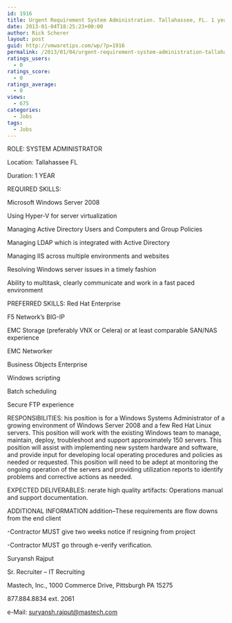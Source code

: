 ```yaml
---
id: 1916
title: Urgent Requirement System Administration. Tallahassee, FL. 1 year
date: 2013-01-04T18:25:23+00:00
author: Rick Scherer
layout: post
guid: http://vmwaretips.com/wp/?p=1916
permalink: /2013/01/04/urgent-requirement-system-administration-tallahassee-fl-1-year/
ratings_users:
  - 0
ratings_score:
  - 0
ratings_average:
  - 0
views:
  - 675
categories:
  - Jobs
tags:
  - Jobs
---
```

ROLE: SYSTEM ADMINISTRATOR

Location: Tallahassee FL

Duration: 1 YEAR

REQUIRED SKILLS: 

Microsoft Windows Server 2008

Using Hyper-V for server virtualization

Managing Active Directory Users and Computers and Group Policies

Managing LDAP which is integrated with Active Directory

Managing IIS across multiple environments and websites

Resolving Windows server issues in a timely fashion

Ability to multitask, clearly communicate and work in a fast paced environment

PREFERRED SKILLS: Red Hat Enterprise

F5 Network’s BIG-IP

EMC Storage (preferably VNX or Celera) or at least comparable SAN/NAS experience

EMC Networker

Business Objects Enterprise

Windows scripting

Batch scheduling

Secure FTP experience

RESPONSIBILITIES: his position is for a Windows Systems Administrator of a growing environment of Windows Server 2008 and a few Red Hat Linux servers. This position will work with the existing Windows team to manage, maintain, deploy, troubleshoot and support approximately 150 servers. This position will assist with implementing new system hardware and software, and provide input for developing local operating procedures and policies as needed or requested. This position will need to be adept at monitoring the ongoing operation of the servers and providing utilization reports to identify problems and corrective actions as needed.

EXPECTED DELIVERABLES: nerate high quality artifacts: Operations manual and support documentation.

ADDITIONAL INFORMATION addition&#8211;These requirements are flow downs from the end client

-Contractor MUST give two weeks notice if resigning from project

-Contractor MUST go through e-verify verification.

Suryansh Rajput

Sr. Recruiter &#8211; IT Recruiting

Mastech, Inc., 1000 Commerce Drive, Pittsburgh PA 15275 

877.884.8834 ext. 2061
  
e-Mail: suryansh.rajput@mastech.com